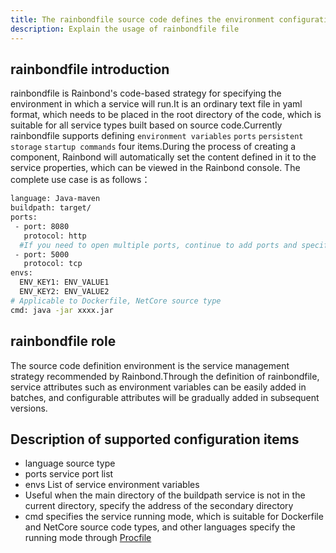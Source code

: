 ```yaml
---
title: The rainbondfile source code defines the environment configuration file
description: Explain the usage of rainbondfile file
---
```


## rainbondfile introduction

rainbondfile is Rainbond's code-based strategy for specifying the environment in which a service will run.It is an ordinary text file in yaml format, which needs to be placed in the root directory of the code, which is suitable for all service types built based on source code.Currently rainbondfile supports defining `environment variables` `ports` `persistent storage` `startup commands` four items.During the process of creating a component, Rainbond will automatically set the content defined in it to the service properties, which can be viewed in the Rainbond console. The complete use case is as follows：

```bash
language: Java-maven
buildpath: target/
ports:
 - port: 8080
   protocol: http
  #If you need to open multiple ports, continue to add ports and specify protocol
 - port: 5000
   protocol: tcp
envs:
  ENV_KEY1: ENV_VALUE1
  ENV_KEY2: ENV_VALUE2
# Applicable to Dockerfile, NetCore source type
cmd: java -jar xxxx.jar
```

## rainbondfile role

The source code definition environment is the service management strategy recommended by Rainbond.Through the definition of rainbondfile, service attributes such as environment variables can be easily added in batches, and configurable attributes will be gradually added in subsequent versions.

## Description of supported configuration items

- language source type
- ports service port list
- envs List of service environment variables
- Useful when the main directory of the buildpath service is not in the current directory, specify the address of the secondary directory
- cmd specifies the service running mode, which is suitable for Dockerfile and NetCore source code types, and other languages specify the running mode through [Procfile](./procfile)
